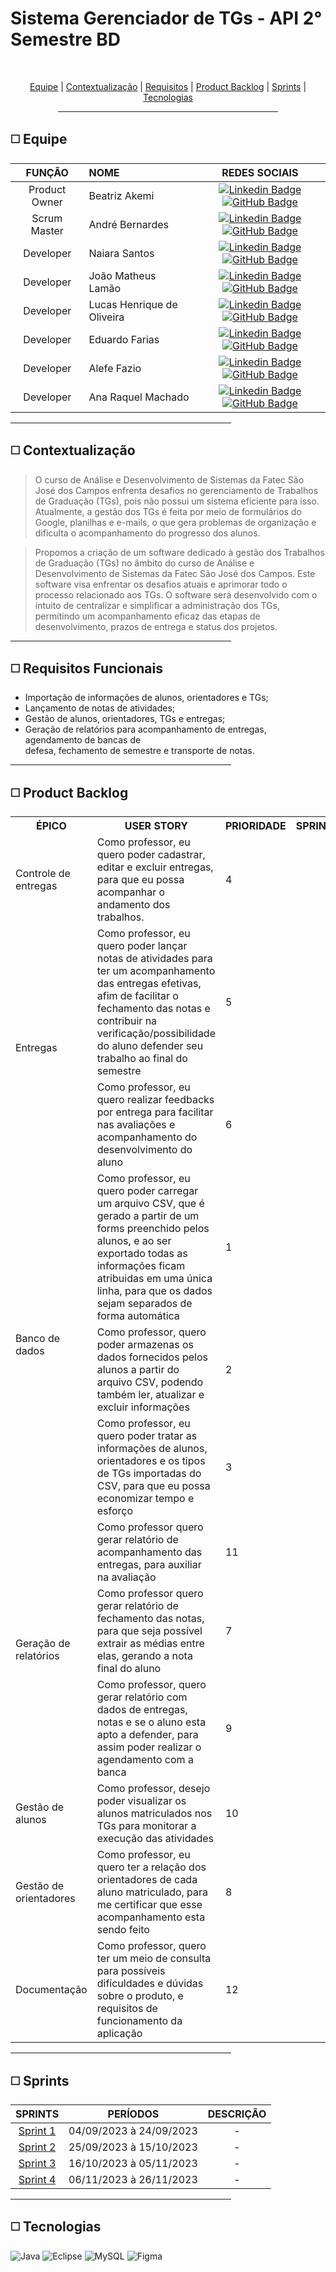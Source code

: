 # Sistema Gerenciador de TGs - API 2° Semestre BD

<br>
<p align="center">
    <a href="#equipe">Equipe</a> |
    <a href="#context">Contextualização</a>  |
    <a href="#requisitos">Requisitos</a>  |
    <a href="#backlog">Product Backlog</a>  |
    <a href="#entregas">Sprints</a>  |
    <a href="#tecnologias">Tecnologias</a>
</p>

<div align="center"><hr width=70%></div>

<span id="equipe">

## ◻️ Equipe

<div align="left">
  
  | **FUNÇÃO** | **NOME** | **REDES SOCIAIS** |
  | :---: | :--- | :---: |
  | Product Owner | Beatriz Akemi | [![Linkedin Badge](https://img.shields.io/badge/Linkedin-blue?style=flat-square&logo=Linkedin&logoColor=white)](https://www.linkedin.com/in/beatriz-bonatto-263530156) [![GitHub Badge](https://img.shields.io/badge/GitHub-111217?style=flat-square&logo=github&logoColor=white)](https://github.com/BeatrizBonatto) |
  | Scrum  Master | André Bernardes | [![Linkedin Badge](https://img.shields.io/badge/Linkedin-blue?style=flat-square&logo=Linkedin&logoColor=white)](https://www.linkedin.com/in/andre-oliveira2004) [![GitHub Badge](https://img.shields.io/badge/GitHub-111217?style=flat-square&logo=github&logoColor=white)](https://github.com/Andre-Bernardes200) | 
  | Developer | Naiara Santos | [![Linkedin Badge](https://img.shields.io/badge/Linkedin-blue?style=flat-square&logo=Linkedin&logoColor=white)](https://www.linkedin.com/in/naiara-santos-73b83a186) [![GitHub Badge](https://img.shields.io/badge/GitHub-111217?style=flat-square&logo=github&logoColor=white)](https://github.com/NaiaraSantos3) |  
  | Developer | João Matheus Lamão | [![Linkedin Badge](https://img.shields.io/badge/Linkedin-blue?style=flat-square&logo=Linkedin&logoColor=white)](https://www.linkedin.com/in/joaomatheuslamao) [![GitHub Badge](https://img.shields.io/badge/GitHub-111217?style=flat-square&logo=github&logoColor=white)](https://github.com/JoaoMatheusLamao) |  
  | Developer | Lucas Henrique de Oliveira | [![Linkedin Badge](https://img.shields.io/badge/Linkedin-blue?style=flat-square&logo=Linkedin&logoColor=white)](https://www.linkedin.com/in/lucas-henrique-9a557620b) [![GitHub Badge](https://img.shields.io/badge/GitHub-111217?style=flat-square&logo=github&logoColor=white)](https://github.com/LucasHCOliveira7) |  
  | Developer | Eduardo Farias | [![Linkedin Badge](https://img.shields.io/badge/Linkedin-blue?style=flat-square&logo=Linkedin&logoColor=white)](https://www.linkedin.com/in/eduardofariasp/) [![GitHub Badge](https://img.shields.io/badge/GitHub-111217?style=flat-square&logo=github&logoColor=white)](https://github.com/eduardofpaula) |   
  | Developer | Alefe Fazio | [![Linkedin Badge](https://img.shields.io/badge/Linkedin-blue?style=flat-square&logo=Linkedin&logoColor=white)](https://www.linkedin.com/in/alefefazio) [![GitHub Badge](https://img.shields.io/badge/GitHub-111217?style=flat-square&logo=github&logoColor=white)](https://github.com/alefefazio) |
  | Developer | Ana Raquel Machado | [![Linkedin Badge](https://img.shields.io/badge/Linkedin-blue?style=flat-square&logo=Linkedin&logoColor=white)](https://www.linkedin.com/in/ana-sasaki-19a2031b8/) [![GitHub Badge](https://img.shields.io/badge/GitHub-111217?style=flat-square&logo=github&logoColor=white)](https://github.com/Anaraquely) |      
</div>

<div align="left"><hr width=70%></div>

<span id="context">

## ◻️ Contextualização

> O curso de Análise e Desenvolvimento de Sistemas da Fatec São José dos Campos enfrenta desafios no gerenciamento de Trabalhos de Graduação (TGs), pois não possui um sistema eficiente para isso. Atualmente, a gestão dos TGs é feita por meio de formulários do Google, planilhas e e-mails, o que gera problemas de organização e dificulta o acompanhamento do progresso dos alunos.

> Propomos a criação de um software dedicado à gestão dos Trabalhos de Graduação (TGs) no âmbito do curso de Análise e Desenvolvimento de Sistemas da Fatec São José dos Campos. Este software visa enfrentar os desafios atuais e aprimorar todo o processo relacionado aos TGs. O software será desenvolvido com o intuito de centralizar e simplificar a administração dos TGs, permitindo um acompanhamento eficaz das etapas de desenvolvimento, prazos de entrega e status dos projetos.

<div align="left"><hr width=70%></div>

<span id="requisitos">

## ◻️ Requisitos Funcionais

- Importação de informações de alunos, orientadores e TGs;
- Lançamento de notas de atividades;
- Gestão de alunos, orientadores, TGs e entregas;
- Geração de relatórios para acompanhamento de entregas, agendamento de bancas de <br>
defesa, fechamento de semestre e transporte de notas.

<div align="left"><hr width=70%></div>

<span id="backlog">

## ◻️ Product Backlog

<table>
    <tr>
            <th>ÉPICO</th>
            <th>USER STORY</th>
            <th>PRIORIDADE</th>
            <th>SPRINT</th>
        </tr>
        <tr>
            <td>Controle de entregas</td>
            <td>Como professor, eu quero poder cadastrar, editar e excluir entregas, para que eu possa acompanhar o andamento dos trabalhos.</td>
            <td>4</td>
            <td></td>
        </tr>
        <tr>
            <td rowspan="2">Entregas</td>
            <td>Como professor, eu quero poder lançar notas de atividades para ter um acompanhamento das entregas efetivas, afim de facilitar o fechamento das notas e contribuir na verificação/possibilidade do aluno defender seu trabalho ao final do semestre</td>
            <td>5</td>
            <td></td>
        </tr>
        <tr>
            <td>Como professor, eu quero realizar feedbacks por entrega para facilitar nas avaliações e acompanhamento do desenvolvimento do aluno</td>
            <td>6</td>
            <td></td>
        <tr>
        <tr>
            <td rowspan="3">Banco de dados</td>
            <td>Como professor, eu quero poder carregar um arquivo CSV, que é gerado a partir de um forms preenchido pelos alunos, e ao ser exportado todas as informações ficam atribuidas em uma única linha, para que os dados sejam separados de forma automática</td>
            <td>1</td>
            <td></td>
        </tr>
        <tr>
            <td>Como professor, quero poder armazenas os dados fornecidos pelos alunos a partir do arquivo CSV, podendo também ler, atualizar e excluir informações</td>
            <td>2</td>
            <td></td>
        </tr>
        <tr>
            <td>Como professor, eu quero poder tratar as informações de alunos, orientadores e os tipos de TGs importadas do CSV,  para que eu possa economizar tempo e esforço</td>
            <td>3</td>
            <td></td>
        </tr>
        <tr>
            <td rowspan="3">Geração de relatórios</td>
            <td>Como professor quero gerar relatório de acompanhamento das entregas, para auxiliar na avaliação</td>
            <td>11</td>
            <td></td>
        </tr>
        <tr>
            <td>Como professor quero gerar relatório de fechamento das notas, para que seja possível extrair as médias entre elas, gerando a nota final do aluno</td>
            <td>7</td>
            <td></td>
        </tr>
        <tr>
            <td>Como professor, quero gerar relatório com dados de entregas, notas e se o aluno esta apto a defender, para assim poder realizar o agendamento com a banca</td>
            <td>9</td>
            <td></td>
        </tr>
        <tr>
            <td>Gestão de alunos</td>
            <td>Como professor, desejo poder visualizar os alunos matriculados nos TGs para monitorar a execução das atividades</td>
            <td>10</td>
            <td></td>
        </tr>
        <tr>
            <td>Gestão de orientadores</td>
            <td>Como professor, eu quero ter a relação dos orientadores de cada aluno matriculado, para me certificar que esse acompanhamento esta sendo feito</td>
            <td>8</td>
            <td></td>
        </tr>
        <tr>
            <td>Documentação</td>
            <td>Como professor, quero ter um meio de consulta para possíveis difículdades e dúvidas sobre o produto, e requisitos de funcionamento da aplicação</td>
            <td>12</td>
            <td></td>
        </tr>
</table>

<div align="left"><hr width=70%></div>

<span id="entregas">

## ◻️ Sprints

| SPRINTS | PERÍODOS | DESCRIÇÃO |
|:-------:|:-----:|:---------:|
| [Sprint 1]() | 04/09/2023 à 24/09/2023 | - |
| [Sprint 2]() | 25/09/2023 à 15/10/2023 | - |
| [Sprint 3]() | 16/10/2023 à 05/11/2023 | - |
| [Sprint 4]() | 06/11/2023 à 26/11/2023 | - |

<div align="left"><hr width=70%></div>

<span id="tecnologias">

## ◻️ Tecnologias

![Java](https://img.shields.io/badge/java-%23ED8B00.svg?style=for-the-badge&logo=openjdk&logoColor=white)
![Eclipse](https://img.shields.io/badge/Eclipse-2C2255?style=for-the-badge&logo=eclipse&logoColor=white)
![MySQL](https://img.shields.io/badge/MySQL-005C84?style=for-the-badge&logo=mysql&logoColor=white)
![Figma](https://img.shields.io/badge/figma-%23F24E1E.svg?style=for-the-badge&logo=figma&logoColor=white)
